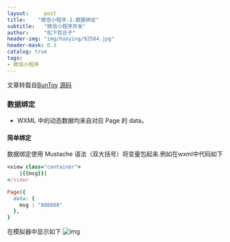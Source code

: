 ```yaml
---
layout:     post
title:    "微信小程序-1.数据绑定"
subtitle:   "微信小程序开发"
author:     "松下百合子"
header-img: "img/huoying/92584.jpg"
header-mask: 0.3
catalog: true
tags:
- 微信小程序
---
```


文章转载自[BunToy](https://BunToy.github.io/) [源码](https://gitee.com/jaythc/wxxcx_learen/tree/master/day01/day01_12/ownPageLife)


### 数据绑定

- WXML 中的动态数据均来自对应 Page 的 data。

#### 简单绑定

数据绑定使用 Mustache 语法（双大括号）将变量包起来.例如在wxml中代码如下

```ruby
<view class="container">
    |{{msg}}|
</view>
```

```ruby
Page({
  data: {
    msg : "888888"
  },
}
```

在模拟器中显示如下
![img](https://s2.ax1x.com/2019/03/09/ASddrn.png)




